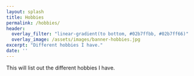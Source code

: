 ```yaml
---
layout: splash
title: Hobbies
permalink: /hobbies/
header:
  overlay_filter: "linear-gradient(to bottom, #02b7ffbb, #02b7ff66)"
  overlay_image: /assets/images/banner-hobbies.jpg
excerpt: "Different hobbies I have."
date: ''
---
```



This will list out the different hobbies I have.
